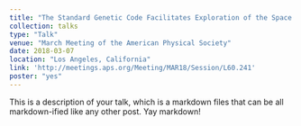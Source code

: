 ```yaml
---
title: "The Standard Genetic Code Facilitates Exploration of the Space of Functional Nucleotide Sequences"
collection: talks
type: "Talk"
venue: "March Meeting of the American Physical Society"
date: 2018-03-07
location: "Los Angeles, California"
link: 'http://meetings.aps.org/Meeting/MAR18/Session/L60.241'
poster: "yes"
---
```


This is a description of your talk, which is a markdown files that can be all markdown-ified like any other post. Yay markdown!
